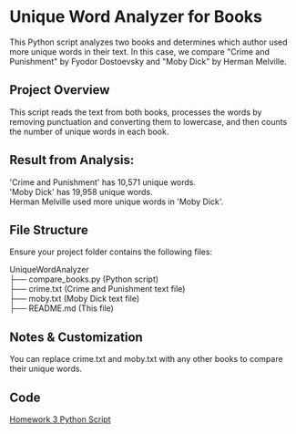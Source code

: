 # Unique Word Analyzer for Books
This Python script analyzes two books and determines which author used more unique words in their text. In this case, we compare "Crime and Punishment" by Fyodor Dostoevsky and "Moby Dick" by Herman Melville.

## Project Overview
This script reads the text from both books, processes the words by removing punctuation and converting them to lowercase, and then counts the number of unique words in each book.

## Result from Analysis:
'Crime and Punishment' has 10,571 unique words.  
'Moby Dick' has 19,958 unique words.  
Herman Melville used more unique words in 'Moby Dick'.  

## File Structure
Ensure your project folder contains the following files:

UniqueWordAnalyzer  
  ├── compare_books.py  (Python script)  
  ├── crime.txt         (Crime and Punishment text file)  
  ├── moby.txt          (Moby Dick text file)  
  ├── README.md         (This file)  

## Notes & Customization
You can replace crime.txt and moby.txt with any other books to compare their unique words.

## Code
[Homework 3 Python Script](https://github.com/domms2057/Homework3/blob/main/Hw3.py)
